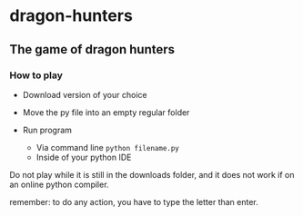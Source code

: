# dragon-hunters
## The game of dragon hunters

### How to play

* Download version of your choice

* Move the py file into an empty regular folder

* Run program
    - Via command line `python filename.py`
    - Inside of your python IDE     

Do not play while it is still in the downloads folder, and it does not work if on an online python compiler.

remember: to do any action, you have to type the letter than enter.
